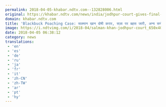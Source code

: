 ```yaml
---
permalink: 2018-04-05-khabar.ndtv.com--132828006.html
original: https://khabar.ndtv.com/news/india/jodhpur-court-gives-final-verdict-on-salman-khan-in-blackbuck-poaching-case-1833080
domain: khabar.ndtv.com
title: 'Blackbuck Poaching Case: सलमान खान दोषी करार, सज़ा पर बहस जारी, अन्य सभी बरी'
image: https://i.ndtvimg.com/i/2018-04/salman-khan-jodhpur-court_650x400_61522907179.jpg
date: 2018-04-05 06:38:12
category: news
translations: 
 - 'en'
 - 'es'
 - 'de'
 - 'ru'
 - 'ja'
 - 'fr'
 - 'it'
 - 'zh-CN'
 - 'zh-TW'
 - 'ar'
 - 'pt'
 - 'hy'
---
```


